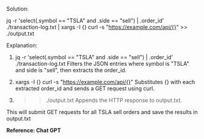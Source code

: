 Solution:

jq -r 'select(.symbol == "TSLA" and .side == "sell") | .order_id' ./transaction-log.txt | xargs -I {} curl -s "https://example.com/api/{}" >> ./output.txt

Explanation:
1) jq -r 'select(.symbol == "TSLA" and .side == "sell") | .order_id' ./transaction-log.txt
Filters the JSON entries where symbol is "TSLA" and side is "sell", then extracts the order_id.

2) xargs -I {} curl -s "https://example.com/api/{}"
Substitutes {} with each extracted order_id and sends a GET request using curl.

3) >> ./output.txt
Appends the HTTP response to output.txt.

This will submit GET requests for all TSLA sell orders and save the results in output.txt

**Reference: Chat GPT**